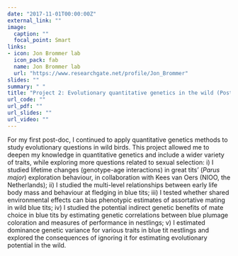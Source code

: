 ```yaml
---
date: "2017-11-01T00:00:00Z"
external_link: ""
image:
  caption: ""
  focal_point: Smart
links:
- icon: Jon Brommer lab
  icon_pack: fab
  name: Jon Brommer lab
  url: "https://www.researchgate.net/profile/Jon_Brommer"
slides: ""
summary: " "
title: "Project 2: Evolutionary quantitative genetics in the wild (Post-doc 1, 2017-2019)"
url_code: ""
url_pdf: ""
url_slides: ""
url_video: ""
---
```


For my first post-doc, I continued to apply quantitative genetics methods to study evolutionary questions in wild birds. This project allowed me to deepen my knowledge in quantitative genetics and include a wider variety of traits, while exploring more questions related to sexual selection: i) I studied lifetime changes (genotype-age interactions) in great tits’ (*Parus major*) exploration behaviour, in collaboration with Kees van Oers (NIOO, the Netherlands); ii) I studied the multi-level relationships between early life body mass and behaviour at fledging in blue tits; iii) I tested whether shared environmental effects can bias phenotypic estimates of assortative mating in wild blue tits;  iv) I studied the potential indirect genetic benefits of mate choice in blue tits by estimating genetic correlations between blue plumage coloration and measures of performance in nestlings; v) I estimated dominance genetic variance for various traits in blue tit nestlings and explored the consequences of ignoring it for estimating evolutionary potential in the wild.